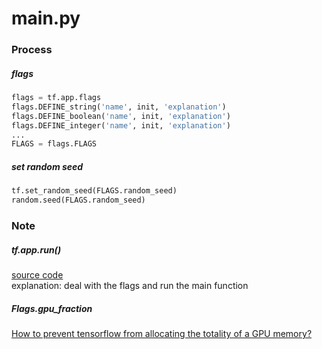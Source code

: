 main.py
======
### Process
##### flags
```python
flags = tf.app.flags
flags.DEFINE_string('name', init, 'explanation')
flags.DEFINE_boolean('name', init, 'explanation')
flags.DEFINE_integer('name', init, 'explanation')
...
FLAGS = flags.FLAGS
```
##### set random seed
```python
tf.set_random_seed(FLAGS.random_seed)
random.seed(FLAGS.random_seed)
```

### Note
##### tf.app.run()
[source code](https://github.com/tensorflow/tensorflow/blob/master/tensorflow/python/platform/app.py)  
explanation: deal with the flags and run the main function
##### Flags.gpu_fraction
[How to prevent tensorflow from allocating the totality of a GPU memory?](http://ppt.cc/R6Ruc)

